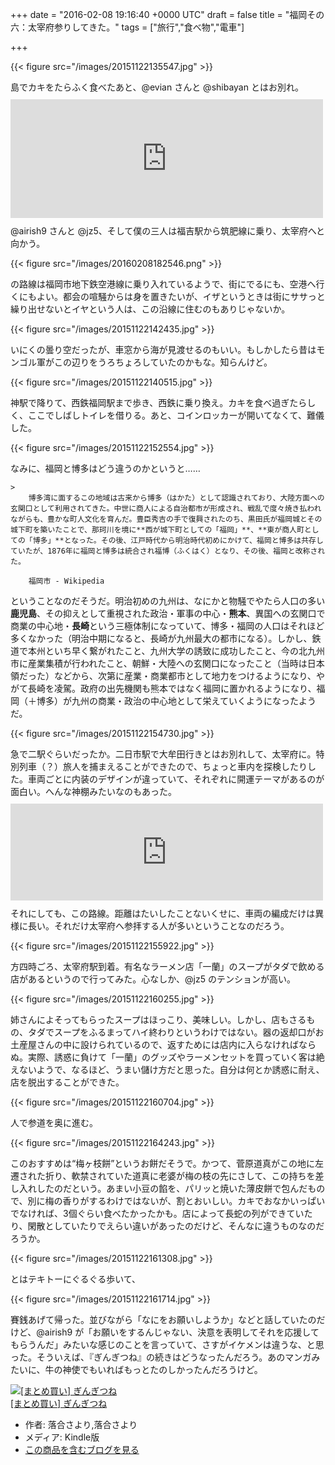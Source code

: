 
+++
date = "2016-02-08 19:16:40 +0000 UTC"
draft = false
title = "福岡その六：太宰府参りしてきた。"
tags = ["旅行","食べ物","電車"]

+++


{{< figure src="/images/20151122135547.jpg"  >}}

島でカキをたらふく食べたあと、@evian さんと @shibayan とはお別れ。<iframe src="https://hatenablog-parts.com/embed?url=https%3A%2F%2Fblog.daruyanagi.jp%2Fentry%2F2016%2F02%2F04%2F070709" title="福岡その五：カキを食べまくった。 - だるろぐ" class="embed-card embed-blogcard" scrolling="no" frameborder="0" style="display: block; width: 100%; height: 190px; max-width: 500px; margin: 10px 0px;"></iframe>@airish9 さんと @jz5、そして僕の三人は福吉駅から筑肥線に乗り、太宰府へと向かう。

{{< figure src="/images/20160208182546.png"  >}}

の路線は福岡市地下鉄空港線に乗り入れているようで、街にでるにも、空港へ行くにもよい。都会の喧騒からは身を置きたいが、イザというときは街にササっと繰り出せないとイヤという人は、この沿線に住むのもありじゃないか。

{{< figure src="/images/20151122142435.jpg"  >}}

いにくの曇り空だったが、車窓から海が見渡せるのもいい。もしかしたら昔はモンゴル軍がこの辺りをうろちょろしていたのかもな。知らんけど。

{{< figure src="/images/20151122140515.jpg"  >}}

神駅で降りて、西鉄福岡駅まで歩き、西鉄に乗り換え。カキを食べ過ぎたらしく、ここでしばしトイレを借りる。あと、コインロッカーが開いてなくて、難儀した。

{{< figure src="/images/20151122152554.jpg"  >}}

なみに、福岡と博多はどう違うのかというと……

    >
        博多湾に面するこの地域は古来から博多（はかた）として認識されており、大陸方面への玄関口として利用されてきた。中世に商人による自治都市が形成され、戦乱で度々焼き払われながらも、豊かな町人文化を育んだ。豊臣秀吉の手で復興されたのち、黒田氏が福岡城とその城下町を築いたことで、那珂川を境に**西が城下町としての「福岡」**、**東が商人町としての「博多」**となった。その後、江戸時代から明治時代初めにかけて、福岡と博多は共存していたが、1876年に福岡と博多は統合され福博（ふくはく）となり、その後、福岡と改称された。

        福岡市 - Wikipedia
    
ということなのだそうだ。明治初めの九州は、なにかと物騒でやたら人口の多い**鹿児島**、その抑えとして重視された政治・軍事の中心・**熊本**、異国への玄関口で商業の中心地・**長崎**という三極体制になっていて、博多・福岡の人口はそれほど多くなかった（明治中期になると、長崎が九州最大の都市になる）。しかし、鉄道で本州といち早く繋がれたこと、九州大学の誘致に成功したこと、今の北九州市に産業集積が行われたこと、朝鮮・大陸への玄関口になったこと（当時は日本領だった）などから、次第に産業・商業都市として地力をつけるようになり、やがて長崎を凌駕。政府の出先機関も熊本ではなく福岡に置かれるようになり、福岡（＋博多）が九州の商業・政治の中心地として栄えていくようになったようだ。

{{< figure src="/images/20151122154730.jpg"  >}}

急で二駅ぐらいだったか。二日市駅で大牟田行きとはお別れして、太宰府に。特別列車（？）旅人を捕まえることができたので、ちょっと車内を探検したりした。車両ごとに内装のデザインが違っていて、それぞれに開運テーマがあるのが面白い。へんな神棚みたいなのもあった。<iframe src="https://hatenablog-parts.com/embed?url=http%3A%2F%2Fwww.nishitetsu.jp%2Ftrain%2Ftabito%2F" title="太宰府観光列車「旅人 -たびと-」" class="embed-card embed-webcard" scrolling="no" frameborder="0" style="display: block; width: 100%; height: 155px; max-width: 500px; margin: 10px 0px;"></iframe>それにしても、この路線。距離はたいしたことないくせに、車両の編成だけは異様に長い。それだけ太宰府へ参拝する人が多いということなのだろう。

{{< figure src="/images/20151122155922.jpg"  >}}

方四時ごろ、太宰府駅到着。有名なラーメン店「一蘭」のスープがタダで飲める店があるというので行ってみた。心なしか、@jz5 のテンションが高い。

{{< figure src="/images/20151122160255.jpg"  >}}

姉さんによそってもらったスープはほっこり、美味しい。しかし、店もさるもの、タダでスープをふるまってハイ終わりというわけではない。器の返却口がお土産屋さんの中に設けられているので、返すためには店内に入らなければならぬ。実際、誘惑に負けて「一蘭」のグッズやラーメンセットを買っていく客は絶えないようで、なるほど、うまい儲け方だと思った。自分は何とか誘惑に耐え、店を脱出することができた。

{{< figure src="/images/20151122160704.jpg"  >}}

人で参道を奥に進む。

{{< figure src="/images/20151122164243.jpg"  >}}

このおすすめは“梅ヶ枝餅”というお餅だそうで。かつて、菅原道真がこの地に左遷された折り、軟禁されていた道真に老婆が梅の枝の先にさして、この持ちを差し入れしたのだという。あまい小豆の餡を、パリッと焼いた薄皮餅で包んだもので、別に梅の香りがするわけではないが、割とおいしい。カキでおなかいっぱいでなければ、3個ぐらい食べたかったかも。店によって長蛇の列ができていたり、閑散としていたりでえらい違いがあったのだけど、そんなに違うものなのだろうか。

{{< figure src="/images/20151122161308.jpg"  >}}

とはテキトーにぐるぐる歩いて、

{{< figure src="/images/20151122161714.jpg"  >}}

賽銭あげて帰った。並びながら「なにをお願いしようか」などと話していたのだけど、@airish9 が「お願いをするんじゃない、決意を表明してそれを応援してもらうんだ」みたいな感じのことを言っていて、さすがイケメンは違うな、と思った。そういえば、『ぎんぎつね』の続きはどうなったんだろう。あのマンガみたいに、牛の神使でもいればもっとたのしかったんだろうけど。<div class="hatena-asin-detail"><a href="http://www.amazon.co.jp/exec/obidos/ASIN/B011T9XRKU/bestylesnet-22/"><img src="http://ecx.images-amazon.com/images/I/C1gdaisx5xS._SL160_.png" class="hatena-asin-detail-image" alt="[まとめ買い] ぎんぎつね" title="[まとめ買い] ぎんぎつね"/></a><div class="hatena-asin-detail-info"><a href="http://www.amazon.co.jp/exec/obidos/ASIN/B011T9XRKU/bestylesnet-22/">[まとめ買い] ぎんぎつね</a><ul><li><span class="hatena-asin-detail-label">作者:</span> 落合さより,落合さより</li><li><span class="hatena-asin-detail-label">メディア:</span> Kindle版</li><li><a href="http://d.hatena.ne.jp/asin/B011T9XRKU/bestylesnet-22" target="_blank">この商品を含むブログを見る</a></li></ul></div><div class="hatena-asin-detail-foot"></div></div>


